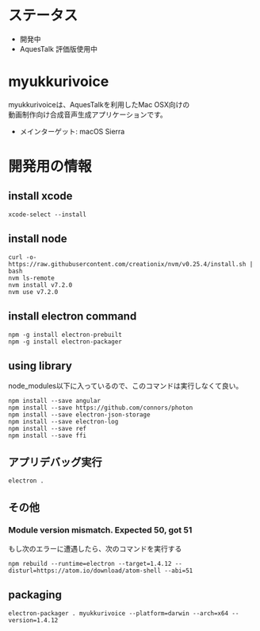 # ステータス
* 開発中
* AquesTalk 評価版使用中

# myukkurivoice
myukkurivoiceは、AquesTalkを利用したMac OSX向けの  
動画制作向け合成音声生成アプリケーションです。
* メインターゲット: macOS Sierra

# 開発用の情報
## install xcode
    xcode-select --install

## install node
    curl -o- https://raw.githubusercontent.com/creationix/nvm/v0.25.4/install.sh | bash
    nvm ls-remote
    nvm install v7.2.0
    nvm use v7.2.0

## install electron command
    npm -g install electron-prebuilt
    npm -g install electron-packager

## using library
node_modules以下に入っているので、このコマンドは実行しなくて良い。  

    npm install --save angular
    npm install --save https://github.com/connors/photon
    npm install --save electron-json-storage
    npm install --save electron-log
    npm install --save ref
    npm install --save ffi

## アプリデバッグ実行
    electron .

## その他
### Module version mismatch. Expected 50, got 51
もし次のエラーに遭遇したら、次のコマンドを実行する

    npm rebuild --runtime=electron --target=1.4.12 --disturl=https://atom.io/download/atom-shell --abi=51

## packaging
    electron-packager . myukkurivoice --platform=darwin --arch=x64 --version=1.4.12


